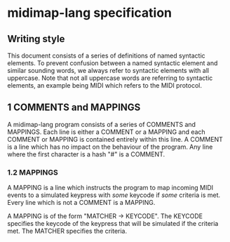 # midimap-lang specification
## Writing style
This document consists of a series of definitions of named syntactic elements. To prevent confusion between a named syntactic element and similar sounding words, we always refer to syntactic elements with all uppercase. Note that not all uppercase words are referring to syntactic elements, an example being MIDI which refers to the MIDI protocol.
## 1 COMMENTS and MAPPINGS
A midimap-lang program consists of a series of COMMENTS and MAPPINGS. Each line is either a COMMENT or a MAPPING and each COMMENT or MAPPING is contained entirely within this line.
A COMMENT is a line which has no impact on the behaviour of the program. Any line where the first character is a hash "#" is a COMMENT.
### 1.2 MAPPINGS
A MAPPING is a line which instructs the program to map incoming MIDI events to a simulated keypress with *some* keycode if *some* criteria is met. Every line which is not a COMMENT is a MAPPING.

A MAPPING is of the form "MATCHER -> KEYCODE". The KEYCODE specifies the keycode of the keypress that will be simulated if the criteria met. The MATCHER specifies the criteria.

